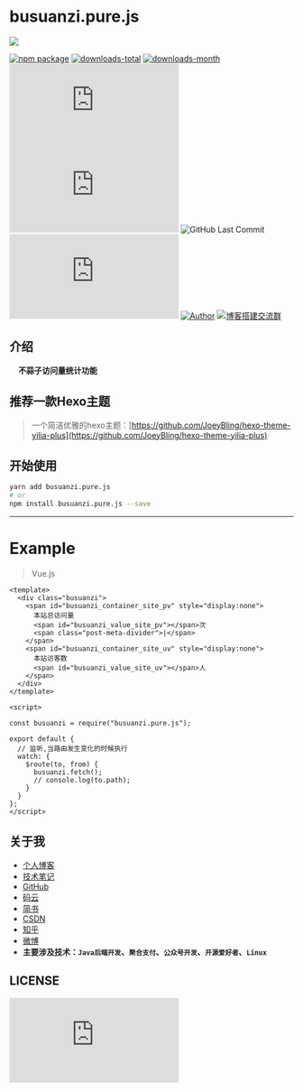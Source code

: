 # busuanzi.pure.js

![](https://nodei.co/npm/busuanzi.pure.js.png?downloads=true&downloadRank=true&stars=true)

[![npm package](https://badge.fury.io/js/busuanzi.pure.js.svg?label=busuanzi.pure.js)](https://www.npmjs.com/package/busuanzi.pure.js)
[![downloads-total](https://img.shields.io/npm/dt/busuanzi.pure.js.svg)](https://www.npmjs.com/package/busuanzi.pure.js)
[![downloads-month](https://img.shields.io/npm/dm/busuanzi.pure.js.svg)](https://www.npmjs.com/package/busuanzi.pure.js)
![star](https://img.shields.io/github/stars/JoeyBling/busuanzi.pure.js "star")
![fork](https://img.shields.io/github/forks/JoeyBling/busuanzi.pure.js "fork")
![GitHub Last Commit](https://img.shields.io/github/last-commit/JoeyBling/busuanzi.pure.js.svg?label=commits "GitHub Last Commit")
![issues](https://img.shields.io/github/issues/JoeyBling/busuanzi.pure.js "issues")
[![Author](https://img.shields.io/badge/Author-JoeyBling-red.svg "Author")](https://zhousiwei.gitee.io "Author")
[![博客搭建交流群](https://img.shields.io/badge/QQ群-422625065-red.svg "博客搭建交流群")](https://jq.qq.com/?_wv=1027&k=58Ypj9z "博客搭建交流群")

## 介绍
&#160;&#160;&#160;&#160;**不蒜子访问量统计功能**

## 推荐一款Hexo主题
> 一个简洁优雅的hexo主题：[https://github.com/JoeyBling/hexo-theme-yilia-plus](https://github.com/JoeyBling/hexo-theme-yilia-plus)

## 开始使用

```bash
yarn add busuanzi.pure.js
# or
npm install busuanzi.pure.js --save
```

------------

# Example

> Vue.js

```vue
<template>
  <div class="busuanzi">
    <span id="busuanzi_container_site_pv" style="display:none">
      本站总访问量
      <span id="busuanzi_value_site_pv"></span>次
      <span class="post-meta-divider">|</span>
    </span>
    <span id="busuanzi_container_site_uv" style="display:none">
      本站访客数
      <span id="busuanzi_value_site_uv"></span>人
    </span>
  </div>
</template>

<script>

const busuanzi = require("busuanzi.pure.js");

export default {
  // 监听,当路由发生变化的时候执行
  watch: {
    $route(to, from) {
      busuanzi.fetch();
      // console.log(to.path);
    }
  }
};
</script>
```

## 关于我
- [个人博客](https://zhousiwei.gitee.io/)
- [技术笔记](https://zhousiwei.gitee.io/ibooks/)
- [GitHub](https://github.com/JoeyBling)
- [码云](https://gitee.com/zhousiwei)
- [简书](https://www.jianshu.com/u/02cbf31a043a)
- [CSDN](https://blog.csdn.net/qq_30930805)
- [知乎](https://www.zhihu.com/people/joeybling)
- [微博](http://weibo.com/jayinfo)
- **主要涉及技术：`Java后端开发`、`聚合支付`、`公众号开发`、`开源爱好者`、`Linux`**

## LICENSE

[![LICENSE](https://img.shields.io/github/license/JoeyBling/busuanzi.pure.js "LICENSE")](./LICENSE "LICENSE")
